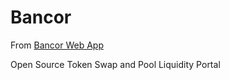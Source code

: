 # Bancor

From [Bancor Web App](https://github.com/bancorprotocol/webapp)

Open Source Token Swap and Pool Liquidity Portal


